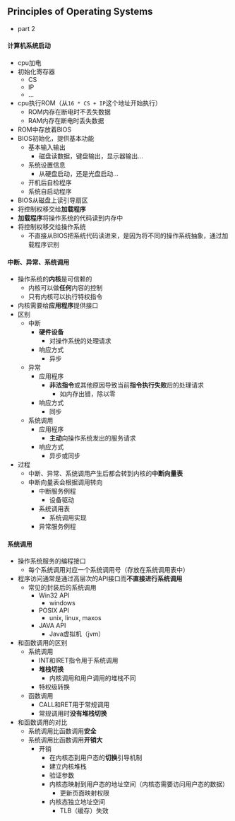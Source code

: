 ## Principles of Operating Systems
* part 2

#### 计算机系统启动
* cpu加电
* 初始化寄存器
    * CS
    * IP
    * ...
* cpu执行ROM（从`16 * CS + IP`这个地址开始执行）
    * ROM内存在断电时不丢失数据
    * RAM内存在断电时丢失数据
* ROM中存放着BIOS
* BIOS初始化，提供基本功能
    * 基本输入输出
        * 磁盘读数据，键盘输出，显示器输出...
    * 系统设置信息
        * 从硬盘启动，还是光盘启动...
    * 开机后自检程序
    * 系统自启动程序
* BIOS从磁盘上读引导扇区
* 将控制权移交给**加载程序**
* **加载程序**将操作系统的代码读到内存中
* 将控制权移交给操作系统
    * 不直接从BIOS把系统代码读进来，是因为将不同的操作系统抽象，通过加载程序识别

#### 中断、异常、系统调用
* 操作系统的**内核**是可信赖的
    * 内核可以做**任何**内容的控制
    * 只有内核可以执行特权指令
* 内核需要给**应用程序**提供接口
* 区别
    * 中断
        * **硬件设备**
            * 对操作系统的处理请求
        * 响应方式
            * 异步
    * 异常
        * 应用程序
            * **非法指令**或其他原因导致当前**指令执行失败**后的处理请求
                * 如内存出错，除以零
        * 响应方式
            * 同步
    * 系统调用
        * 应用程序
            * **主动**向操作系统发出的服务请求
        * 响应方式
            * 异步或同步
* 过程
    * 中断、异常、系统调用产生后都会转到内核的**中断向量表**
    * 中断向量表会根据调用转向
        * 中断服务例程
            * 设备驱动
        * 系统调用表
            * 系统调用实现
        * 异常服务例程
#### 系统调用
* 操作系统服务的编程接口
    * 每个系统调用对应一个系统调用号（存放在系统调用表中）
* 程序访问通常是通过高层次的API接口而**不直接进行系统调用**
    * 常见的封装后的系统调用
        * Win32 API
            * windows
        * POSIX API
            * unix, linux, maxos
        * JAVA API
            * Java虚拟机（jvm）
* 和函数调用的区别
    * 系统调用
        * INT和IRET指令用于系统调用
        * **堆栈切换**
            * 内核调用和用户调用的堆栈不同
        * 特权级转换
    * 函数调用
        * CALL和RET用于常规调用
        * 常规调用时**没有堆栈切换**
* 和函数调用的对比
    * 系统调用比函数调用**安全**
    * 系统调用比函数调用**开销大**
        * 开销
            * 在内核态到用户态的**切换**引导机制
            * 建立内核堆栈
            * 验证参数
            * 内核态映射到用户态的地址空间（内核态需要访问用户态的数据）
                * 更新页面映射权限
            * 内核态独立地址空间
                * TLB（缓存）失效